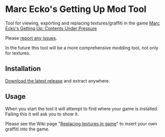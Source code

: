 # Marc Ecko's Getting Up Mod Tool

Tool for viewing, exporting and replacing textures/graffiti in the game [Marc Ecko's Getting Up: Contents Under Pressure](https://store.steampowered.com/app/260190/)

Please [report any issues](https://github.com/Asbra/GettingUpTool/issues).

In the future this tool will be a more comprehensive modding tool, not only for textures.

## Installation
[Download the latest release](https://github.com/Asbra/GettingUpTool/releases/latest) and extract anywhere.

## Usage
When you start the tool it will attempt to find where your game is installed. Failing this it will ask you to show it.

Please see the Wiki page "[Replacing textures in game](https://github.com/Asbra/GettingUpTool/wiki/Replacing-textures-graffiti-in-Marc-Ecko's-Getting-Up)" to insert your own graffiti into the game.
